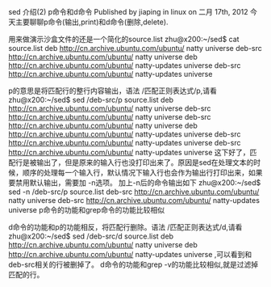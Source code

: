 sed 介绍(2) p命令和d命令
Published by jiaping in linux on 二月 17th, 2012
今天主要聊聊p命令(输出,print)和d命令(删除,delete).

用来做演示沙盒文件的还是一个简化的source.list
zhu@x200:~/sed$ cat source.list
deb http://cn.archive.ubuntu.com/ubuntu/ natty universe
deb-src http://cn.archive.ubuntu.com/ubuntu/ natty universe
deb http://cn.archive.ubuntu.com/ubuntu/ natty-updates universe
deb-src http://cn.archive.ubuntu.com/ubuntu/ natty-updates universe

p的意思是将匹配行的整行内容输出，语法 /匹配正则表达式/p,请看
zhu@x200:~/sed$ sed /deb-src/p source.list
deb http://cn.archive.ubuntu.com/ubuntu/ natty universe
deb-src http://cn.archive.ubuntu.com/ubuntu/ natty universe
deb-src http://cn.archive.ubuntu.com/ubuntu/ natty universe
deb http://cn.archive.ubuntu.com/ubuntu/ natty-updates universe
deb-src http://cn.archive.ubuntu.com/ubuntu/ natty-updates universe
deb-src http://cn.archive.ubuntu.com/ubuntu/ natty-updates universe
这下好了，匹配行是被输出了，但是原来的输入行也没打印出来了。原因是sed在处理文本的时候，顺序的处理每一个输入行，默认情况下输入行也会作为输出行打印出来，如果要禁用默认输出，需要加 -n选项。 加上-n后的命令输出如下
zhu@x200:~/sed$ sed -n /deb-src/p source.list
deb-src http://cn.archive.ubuntu.com/ubuntu/ natty universe
deb-src http://cn.archive.ubuntu.com/ubuntu/ natty-updates universe
p命令的功能和grep命令的功能比较相似

d命令的功能和p的功能相反，将匹配行删除。语法 /匹配正则表达式/d,请看
zhu@x200:~/sed$ sed /deb-src/d source.list
deb http://cn.archive.ubuntu.com/ubuntu/ natty universe
deb http://cn.archive.ubuntu.com/ubuntu/ natty-updates universe
,可以看到和deb-src相关的行被删掉了。
d命令的功能和grep -v的功能比较相似,就是过滤掉匹配的行。
